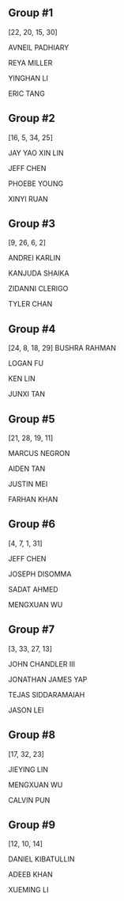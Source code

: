 ## Group #1
[22, 20, 15, 30]

AVNEIL	PADHIARY

REYA	MILLER

YINGHAN	LI

ERIC	TANG

## Group #2
[16, 5, 34, 25]

JAY YAO XIN	LIN

JEFF	CHEN

PHOEBE	YOUNG

XINYI	RUAN

## Group #3
[9, 26, 6, 2]

ANDREI	KARLIN

KANJUDA	SHAIKA

ZIDANNI	CLERIGO

TYLER	CHAN


## Group #4
[24, 8, 18, 29]
BUSHRA	RAHMAN

LOGAN	FU

KEN	LIN

JUNXI	TAN

## Group #5
[21, 28, 19, 11]

MARCUS	NEGRON

AIDEN	TAN

JUSTIN	MEI

FARHAN	KHAN

## Group #6
[4, 7, 1, 31]

JEFF	CHEN

JOSEPH	DISOMMA

SADAT	AHMED

MENGXUAN	WU


## Group #7
[3, 33, 27, 13]

JOHN	CHANDLER III

JONATHAN JAMES	YAP

TEJAS	SIDDARAMAIAH

JASON	LEI

## Group #8
[17, 32, 23]

JIEYING	LIN

MENGXUAN	WU

CALVIN	PUN

## Group #9
[12, 10, 14]

DANIEL	KIBATULLIN

ADEEB	KHAN

XUEMING	LI
